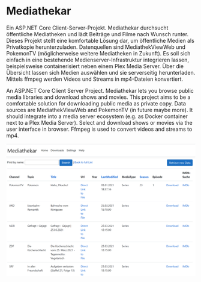 # Mediathekar
Ein ASP.NET Core Client-Server-Projekt. Mediathekar durchsucht öffentliche Mediatheken und lädt Beiträge und Filme nach Wunsch runter.
Dieses Projekt stellt eine komfortable Lösung dar, um öffentliche Medien als Privatkopie herunterzuladen. Datenquellen sind MediathekViewWeb und PokemonTV (möglicherweise weitere Mediatheken in Zukunft). Es soll sich einfach in eine bestehende Medienserver-Infrastruktur integrieren lassen, beispielsweise containerisiert neben einem Plex Media Server. Über die Übersicht lassen sich Medien auswählen und sie serverseitig herunterladen. Mittels ffmpeg werden Videos und Streams in mp4-Dateien konvertiert.

An ASP.NET Core Client Server Project. Mediathekar lets you browse public media libraries and download shows and movies.
This project aims to be a comfortable solution for downloading public media as private copy. Data sources are MediathekViewWeb and PokemonTV (in future maybe more). It should integrate into a media server ecosystem (e.g. as Docker container next to a Plex Media Server). Select and download shows or movies via the user interface in browser. Ffmpeg is used to convert videos and streams to mp4.

![](Screenshot-Home.png?raw=true "Screenshot Home")